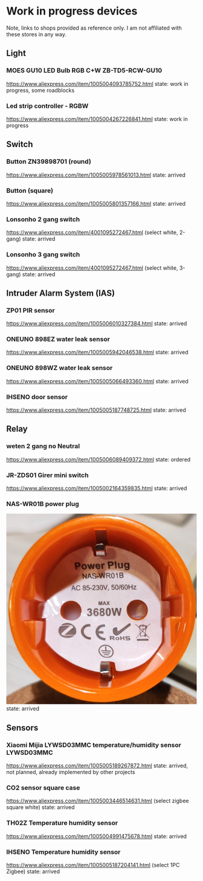 # Work in progress devices
Note, links to shops provided as reference only. I am not affiliated with these stores in any way.

## Light
### MOES GU10 LED Bulb RGB C+W ZB-TD5-RCW-GU10
https://www.aliexpress.com/item/1005004093785752.html
state: work in progress, some roadblocks
### Led strip controller - RGBW
https://www.aliexpress.com/item/1005004267226841.html
state: work in progress

## Switch 
### Button ZN39898701 (round)
https://www.aliexpress.com/item/1005005978561013.html
state: arrived
### Button (square)
https://www.aliexpress.com/item/1005005801357166.html
state: arrived
### Lonsonho 2 gang switch
https://www.aliexpress.com/item/4001095272467.html (select white, 2-gang)
state: arrived
### Lonsonho 3 gang switch
https://www.aliexpress.com/item/4001095272467.html (select white, 3-gang)
state: arrived

## Intruder Alarm System (IAS)
### ZP01 PIR sensor
https://www.aliexpress.com/item/1005006010327384.html
state: arrived
### ONEUNO 898EZ water leak sensor
https://www.aliexpress.com/item/1005005942046538.html
state: arrived
### ONEUNO 898WZ water leak sensor
https://www.aliexpress.com/item/1005005066493360.html
state: arrived
### IHSENO door sensor
https://www.aliexpress.com/item/1005005187748725.html
state: arrived

## Relay
### weten 2 gang no Neutral
https://www.aliexpress.com/item/1005006089409372.html
state: ordered
### JR-ZDS01 Girer mini switch
https://www.aliexpress.com/item/1005002164359835.html
state: arrived
### NAS-WR01B power plug
![Photo top](device_img/NAS-WR01B_top.jpg "NAS-WR01B top view")
state: arrived

## Sensors
### Xiaomi Mijia LYWSD03MMC temperature/humidity sensor LYWSD03MMC
https://www.aliexpress.com/item/1005005189267872.html
state: arrived, not planned, already implemented by other projects
### CO2 sensor square case
https://www.aliexpress.com/item/1005003446514631.html (select zigbee square white)
state: arrived
### TH02Z Temperature humidity sensor
https://www.aliexpress.com/item/1005004991475678.html
state: arrived
### IHSENO Temperature humidity sensor
https://www.aliexpress.com/item/1005005187204141.html (select 1PC Zigbee)
state: arrived
